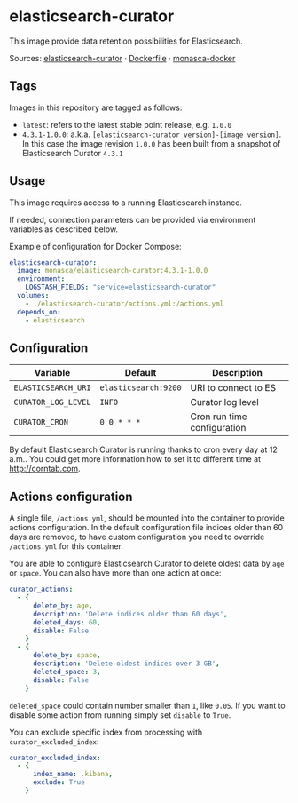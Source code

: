 elasticsearch-curator
=====================

This image provide data retention possibilities for Elasticsearch.

Sources: [elasticsearch-curator][es-cur] &middot; [Dockerfile][es-cur-df] &middot; [monasca-docker][monasca-docker]

Tags
----

Images in this repository are tagged as follows:

 * `latest`: refers to the latest stable point release, e.g. `1.0.0`
 * `4.3.1-1.0.0`: a.k.a. `[elasticsearch-curator version]-[image version]`.
   In this case the image revision `1.0.0` has been built from a snapshot
   of Elasticsearch Curator `4.3.1`

Usage
-----

This image requires access to a running Elasticsearch instance.

If needed, connection parameters can be provided via environment variables as
described below.

Example of configuration for Docker Compose:
```yaml
elasticsearch-curator:
  image: monasca/elasticsearch-curator:4.3.1-1.0.0
  environment:
    LOGSTASH_FIELDS: "service=elasticsearch-curator"
  volumes:
    - ./elasticsearch-curator/actions.yml:/actions.yml
  depends_on:
    - elasticsearch
```


Configuration
-------------

|      Variable       |       Default        |         Description         |
|---------------------|----------------------|-----------------------------|
| `ELASTICSEARCH_URI` | `elasticsearch:9200` | URI to connect to ES        |
| `CURATOR_LOG_LEVEL` | `INFO`               | Curator log level           |
| `CURATOR_CRON`      | `0 0 * * *`          | Cron run time configuration |

By default Elasticsearch Curator is running thanks to cron every day
at 12 a.m.. You could get more information how to set it to different time
at <http://corntab.com>.


Actions configuration
---------------------

A single file, `/actions.yml`, should be mounted into the container to provide
actions configuration. In the default configuration file indices older
than 60 days are removed, to have custom configuration you need to override
`/actions.yml` for this container.

You are able to configure Elasticsearch Curator to delete oldest data
by `age` or `space`. You can also have more than one action at once:

```yaml
curator_actions:
  - {
      delete_by: age,
      description: 'Delete indices older than 60 days',
      deleted_days: 60,
      disable: False
    }
  - {
      delete_by: space,
      description: 'Delete oldest indices over 3 GB',
      deleted_space: 3,
      disable: False
    }
```
`deleted_space` could contain number smaller than `1`, like `0.05`.
If you want to disable some action from running simply set `disable`
to `True`.

You can exclude specific index from processing with `curator_excluded_index`:

```yaml
curator_excluded_index:
  - {
      index_name: .kibana,
      exclude: True
    }
```


[es-cur]: https://github.com/monasca/monasca-docker/blob/master/elasticsearch-curator/
[es-cur-df]: https://github.com/monasca/monasca-docker/blob/master/elasticsearch-curator/Dockerfile
[monasca-docker]: https://github.com/monasca/monasca-docker/
